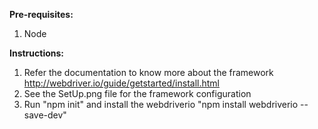 **Pre-requisites:**
1. Node

**Instructions:**
1. Refer the documentation to know more about the framework http://webdriver.io/guide/getstarted/install.html
2. See the SetUp.png file for the framework configuration
3. Run "npm init" and install the webdriverio "npm install webdriverio --save-dev"
